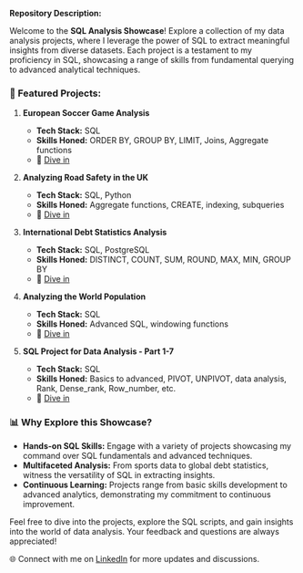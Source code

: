 **Repository Description:**

Welcome to the **SQL Analysis Showcase**! Explore a collection of my data analysis projects, where I leverage the power of SQL to extract meaningful insights from diverse datasets. Each project is a testament to my proficiency in SQL, showcasing a range of skills from fundamental querying to advanced analytical techniques.

### 🚀 Featured Projects:

1. **European Soccer Game Analysis**
   - **Tech Stack:** SQL
   - **Skills Honed:** ORDER BY, GROUP BY, LIMIT, Joins, Aggregate functions
   - 🔗 [Dive in](https://lnkd.in/gFa_E2XA)

2. **Analyzing Road Safety in the UK**
   - **Tech Stack:** SQL, Python
   - **Skills Honed:** Aggregate functions, CREATE, indexing, subqueries
   - 🔗 [Dive in](https://lnkd.in/dbEAKY2G)

3. **International Debt Statistics Analysis**
   - **Tech Stack:** SQL, PostgreSQL
   - **Skills Honed:** DISTINCT, COUNT, SUM, ROUND, MAX, MIN, GROUP BY
   - 🔗 [Dive in](https://lnkd.in/g5VgYEaS)

4. **Analyzing the World Population**
   - **Tech Stack:** SQL
   - **Skills Honed:** Advanced SQL, windowing functions
   - 🔗 [Dive in](https://lnkd.in/drD4b72q)

5. **SQL Project for Data Analysis - Part 1-7**
   - **Tech Stack:** SQL
   - **Skills Honed:** Basics to advanced, PIVOT, UNPIVOT, data analysis, Rank, Dense_rank, Row_number, etc.
   - 🔗 [Dive in](https://lnkd.in/gDimC5s5)

### 📊 Why Explore this Showcase?

- **Hands-on SQL Skills:** Engage with a variety of projects showcasing my command over SQL fundamentals and advanced techniques.
- **Multifaceted Analysis:** From sports data to global debt statistics, witness the versatility of SQL in extracting insights.
- **Continuous Learning:** Projects range from basic skills development to advanced analytics, demonstrating my commitment to continuous improvement.

Feel free to dive into the projects, explore the SQL scripts, and gain insights into the world of data analysis. Your feedback and questions are always appreciated!

🌐 Connect with me on [LinkedIn](https://www.linkedin.com/in/jay-karanja/) for more updates and discussions.

